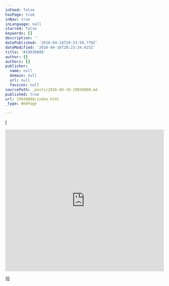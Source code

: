 ```yaml
---
inFeed: false
hasPage: true
inNav: true
inLanguage: null
starred: false
keywords: []
description: ''
datePublished: '2016-04-16T20:23:50.770Z'
dateModified: '2016-04-16T20:23:34.625Z'
title: '#19930808'
author: []
authors: []
publisher:
  name: null
  domain: null
  url: null
  favicon: null
sourcePath: _posts/2016-04-16-19930808.md
published: true
url: 19930808/index.html
_type: WebPage

---
```

[

<iframe width=" 100%" height="450" scrolling="no" frameborder="no" src="https://w.soundcloud.com/player/?url=https%3A//api.soundcloud.com/playlists/134266181&amp;color=ff5500&amp;auto_play=false&amp;hide_related=false&amp;show_comments=true&amp;show_user=true&amp;show_reposts=false" style="">19930808</iframe>

][0]

[0]: href